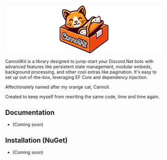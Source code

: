 ![CannoliKit](/docs/images/LogoBanner.png "CannoliKit")

CannoliKit is a library designed to jump-start your Discord.Net bots with advanced features like persistent state management, modular embeds, background processing, and other cool extras like pagination. It's easy to set up out-of-the-box, leveraging EF Core and dependency injection. 

Affectionately named after my orange cat, Cannoli.

Created to keep myself from rewriting the same code, time and time again.

## Documentation
- (Coming soon)
## Installation (NuGet)
- (Coming soon)

